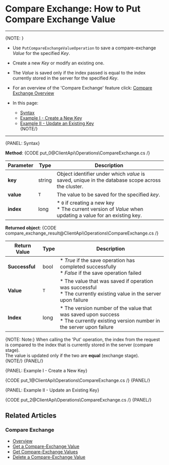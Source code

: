 # Compare Exchange: How to Put Compare Exchange Value

---

{NOTE: }

* Use `PutCompareExchangeValueOperation` to save a compare-exchange _Value_ for the specified _Key_.  

* Create a new _Key_ or modify an existing one.  

* The _Value_ is saved only if the index passed is equal to the index currently stored in the server for the specified _Key_.  

* For an overview of the 'Compare Exchange' feature click: [Compare Exchange Overview](../../../client-api/operations/compare-exchange/overview)  

* In this page:  
  * [Syntax](../../../client-api/operations/compare-exchange/put-compare-exchange-value#syntax)  
  * [Example I - Create a New Key](../../../client-api/operations/compare-exchange/put-compare-exchange-value#example-i---create-a-new-key)  
  * [Example II - Update an Existing Key](../../../client-api/operations/compare-exchange/put-compare-exchange-value#example-ii---update-an-existing-key)  
{NOTE/}

---

{PANEL: Syntax}

**Method**:
{CODE put_0@ClientApi\Operations\CompareExchange.cs /}

| Parameter | Type | Description |
| ----------| ---- |------------ |
| **key** | string | Object identifier under which _value_ is saved, unique in the database scope across the cluster. |
| **value** | `T` | The value to be saved for the specified _key_. |
| **index** | long |  * `0` if creating a new key<br/>* The current version of _Value_ when updating a value for an existing key. |

**Returned object**:
{CODE compare_exchange_result@ClientApi\Operations\CompareExchange.cs /}

| Return Value | Type | Description |
| ------------ | - | - |
| **Successful** | bool | * _True_ if the save operation has completed successfully<br/>* _False_ if the save operation failed |
| **Value** | `T` | * The value that was saved if operation was successful<br/>* The currently existing value in the server upon failure |
| **Index** | long | * The version number of the value that was saved upon success<br/>* The currently existing version number in the server upon failure |

{NOTE: Note:}
When calling the 'Put' operation, the index from the request is compared to the index that is currently stored in the server (compare stage).  
The value is updated only if the two are **equal** (exchange stage).  
{NOTE/}
{PANEL/}

{PANEL: Example I - Create a New Key}

{CODE put_1@ClientApi\Operations\CompareExchange.cs /}
{PANEL/}

{PANEL: Example II - Update an Existing Key}

{CODE put_2@ClientApi\Operations\CompareExchange.cs /}
{PANEL/}

## Related Articles

### Compare Exchange

- [Overview](../../../client-api/operations/compare-exchange/overview)
- [Get a Compare-Exchange Value](../../../client-api/operations/compare-exchange/get-compare-exchange-value)
- [Get Compare-Exchange Values](../../../client-api/operations/compare-exchange/get-compare-exchange-values)
- [Delete a Compare-Exchange Value](../../../client-api/operations/compare-exchange/delete-compare-exchange-value)
